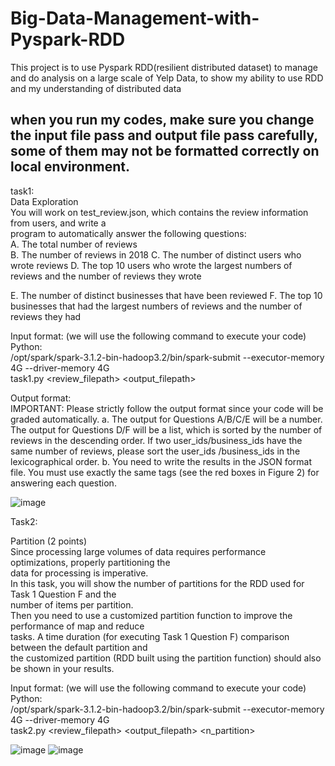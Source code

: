 # Big-Data-Management-with-Pyspark-RDD
This project is to use Pyspark RDD(resilient distributed dataset) to manage and do analysis on a large scale of Yelp Data, to show my ability to use RDD and my understanding of distributed data  

## when you run my codes, make sure you change the input file pass and output file pass carefully, some of them may not be formatted correctly on local environment.

task1:    
Data Exploration  
You will work on test_review.json, which contains the review information from users, and write a  
program to automatically answer the following questions:  
A. The total number of reviews  
B. The number of reviews in 2018 
C. The number of distinct users who wrote reviews 
D. The top 10 users who wrote the largest numbers of reviews and the number of reviews they wrote
  
E. The number of distinct businesses that have been reviewed 
F. The top 10 businesses that had the largest numbers of reviews and the number of reviews they had  

Input format: (we will use the following command to execute your code)  
Python:  
/opt/spark/spark-3.1.2-bin-hadoop3.2/bin/spark-submit --executor-memory 4G --driver-memory 4G  
task1.py <review_filepath> <output_filepath>  

Output format:  
IMPORTANT: Please strictly follow the output format since your code will be graded automatically.
a. The output for Questions A/B/C/E will be a number. The output for Questions D/F will be a list, which
is sorted by the number of reviews in the descending order. If two user_ids/business_ids have the same
number of reviews, please sort the user_ids /business_ids in the lexicographical order.
b. You need to write the results in the JSON format file. You must use exactly the same tags (see the red
boxes in Figure 2) for answering each question.  

![image](https://user-images.githubusercontent.com/43727688/222016738-a56114a1-d85e-45ec-857e-65c9a88643fd.png)




Task2:   

Partition (2 points)  
Since processing large volumes of data requires performance optimizations, properly partitioning the  
data for processing is imperative.  
In this task, you will show the number of partitions for the RDD used for Task 1 Question F and the  
number of items per partition.  
Then you need to use a customized partition function to improve the performance of map and reduce  
tasks. A time duration (for executing Task 1 Question F) comparison between the default partition and  
the customized partition (RDD built using the partition function) should also be shown in your results.  


Input format: (we will use the following command to execute your code)  
Python:  
/opt/spark/spark-3.1.2-bin-hadoop3.2/bin/spark-submit --executor-memory 4G --driver-memory 4G  
task2.py <review_filepath> <output_filepath> <n_partition>  


![image](https://user-images.githubusercontent.com/43727688/222017286-8d7ab495-8c27-42d9-bf2d-799ec1506a8d.png)
![image](https://user-images.githubusercontent.com/43727688/222017298-ff1517a5-aaa1-4fa2-89fb-9033c974f5e9.png)











